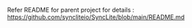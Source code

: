 Refer README for parent project for details : https://github.com/syncliteio/SyncLite/blob/main/README.md

